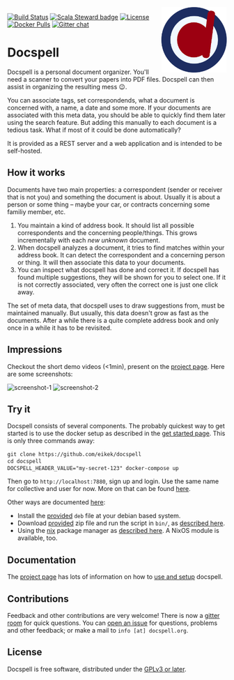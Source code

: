 <img align="right" src="./artwork/logo-only.svg" height="150px" style="padding-left: 20px"/>

[![Build Status](https://img.shields.io/travis/eikek/docspell)](https://travis-ci.org/eikek/docspell)
[![Scala Steward badge](https://img.shields.io/badge/Scala_Steward-helping-blue.svg?style=flat&logo=data:image/png;base64,iVBORw0KGgoAAAANSUhEUgAAAA4AAAAQCAMAAAARSr4IAAAAVFBMVEUAAACHjojlOy5NWlrKzcYRKjGFjIbp293YycuLa3pYY2LSqql4f3pCUFTgSjNodYRmcXUsPD/NTTbjRS+2jomhgnzNc223cGvZS0HaSD0XLjbaSjElhIr+AAAAAXRSTlMAQObYZgAAAHlJREFUCNdNyosOwyAIhWHAQS1Vt7a77/3fcxxdmv0xwmckutAR1nkm4ggbyEcg/wWmlGLDAA3oL50xi6fk5ffZ3E2E3QfZDCcCN2YtbEWZt+Drc6u6rlqv7Uk0LdKqqr5rk2UCRXOk0vmQKGfc94nOJyQjouF9H/wCc9gECEYfONoAAAAASUVORK5CYII=)](https://scala-steward.org)
[![License](https://img.shields.io/github/license/eikek/docspell.svg?style=flat-square)](https://github.com/eikek/docspell/blob/master/LICENSE.txt)
[![Docker Pulls](https://img.shields.io/docker/pulls/eikek0/docspell?color=steelblue)](https://hub.docker.com/r/eikek0/docspell)
[![Gitter chat](https://img.shields.io/gitter/room/eikek/docspell?color=blue)](https://gitter.im/eikek/docspell)

# Docspell

Docspell is a personal document organizer. You'll need a scanner to
convert your papers into PDF files. Docspell can then assist in
organizing the resulting mess :wink:.

You can associate tags, set correspondends, what a document is
concerned with, a name, a date and some more. If your documents are
associated with this meta data, you should be able to quickly find
them later using the search feature. But adding this manually to each
document is a tedious task. What if most of it could be done
automatically?

It is provided as a REST server and a web application and is intended
to be self-hosted.


## How it works

Documents have two main properties: a correspondent (sender or
receiver that is not you) and something the document is about. Usually
it is about a person or some thing – maybe your car, or contracts
concerning some familiy member, etc.

1. You maintain a kind of address book. It should list all possible
   correspondents and the concerning people/things. This grows
   incrementally with each *new unknown* document.
2. When docspell analyzes a document, it tries to find matches within
   your address book. It can detect the correspondent and a concerning
   person or thing. It will then associate this data to your
   documents.
3. You can inspect what docspell has done and correct it. If docspell
   has found multiple suggestions, they will be shown for you to
   select one. If it is not correctly associated, very often the
   correct one is just one click away.

The set of meta data, that docspell uses to draw suggestions from,
must be maintained manually. But usually, this data doesn't grow as
fast as the documents. After a while there is a quite complete address
book and only once in a while it has to be revisited.


## Impressions

Checkout the short demo videos (<1min), present on the [project
page](https://docspell.org/#demos). Here are some screenshots:

![screenshot-1](https://raw.githubusercontent.com/eikek/docspell/master/website/site/content/docs/webapp/docspell-curate-1.jpg)
![screenshot-2](https://raw.githubusercontent.com/eikek/docspell/master/website/site/content/docs/webapp/docspell-curate-2.jpg)


## Try it

Docspell consists of several components. The probably quickest way to
get started is to use the docker setup as described in the [get started
page](https://docspell.org/#get-started). This is only three commands
away:

``` shell
git clone https://github.com/eikek/docspell
cd docspell
DOCSPELL_HEADER_VALUE="my-secret-123" docker-compose up
```

Then go to `http://localhost:7880`, sign up and login. Use the same
name for collective and user for now. More on that can be found
[here](https://docspell.org/docs/intro/).

Other ways are documented
[here](https://docspell.org/docs/install/quickstart/):

- Install the [provided](https://github.com/eikek/docspell/releases)
  `deb` file at your debian based system.
- Download [provided](https://github.com/eikek/docspell/releases) zip
  file and run the script in `bin/`, as [described
  here](https://docspell.org/docs/install/installing/#download-unpack-run).
- Using the [nix](https://nixos.org/nix) package manager as [described
  here](https://docspell.org/docs/install/installing/#nix). A NixOS
  module is available, too.


## Documentation

The [project page](https://docspell.org) has lots of information on
how to [use and setup](https://docspell.org/docs) docspell.


## Contributions

Feedback and other contributions are very welcome! There is now a
[gitter room](https://gitter.im/eikek/docspell) for quick questions.
You can [open an issue](https://github.com/eikek/docspell/issues/new)
for questions, problems and other feedback; or make a mail to
`info [at] docspell.org`.


## License

Docspell is free software, distributed under the [GPLv3 or
later](https://spdx.org/licenses/GPL-3.0-or-later.html).
